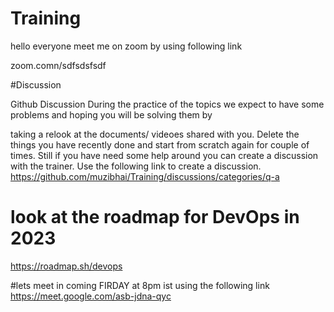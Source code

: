 # Training

hello everyone meet me on zoom by using following link

zoom.comn/sdfsdsfsdf

#Discussion

Github Discussion During the practice of the topics we expect to have some problems and hoping you will be solving them by

taking a relook at the documents/ videoes shared with you.
Delete the things you have recently done and start from scratch again for couple of times.
Still if you have need some help around you can create a discussion with the trainer.
Use the following link to create a discussion.
https://github.com/muzibhai/Training/discussions/categories/q-a


# look at the roadmap for DevOps in 2023

https://roadmap.sh/devops

#lets meet in coming FIRDAY 
at 8pm ist using the following link
https://meet.google.com/asb-jdna-qyc

